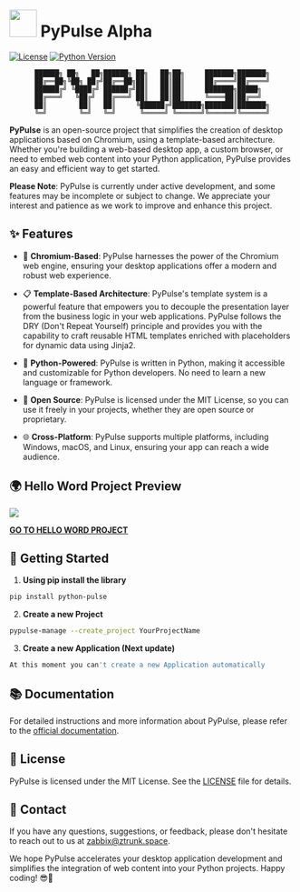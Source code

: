 # **<img src="https://github.com/zabbix-byte/PyPulse/blob/main/logo.png" height="48px"></img> PyPulse Alpha** 


[![License](https://img.shields.io/badge/License-MIT-blue.svg)](https://opensource.org/licenses/MIT)
[![Python Version](https://img.shields.io/badge/Python-3.8-blue)](https://www.python.org/downloads/)

<div align="center">

```plaintext
██████╗ ██╗   ██╗██████╗ ██╗   ██╗██╗     ███████╗███████╗
██╔══██╗╚██╗ ██╔╝██╔══██╗██║   ██║██║     ██╔════╝██╔════╝
██████╔╝ ╚████╔╝ ██████╔╝██║   ██║██║     ███████╗█████╗  
██╔═══╝   ╚██╔╝  ██╔═══╝ ██║   ██║██║     ╚════██║██╔══╝  
██║        ██║   ██║     ╚██████╔╝███████╗███████║███████╗
╚═╝        ╚═╝   ╚═╝      ╚═════╝ ╚══════╝╚══════╝╚══════╝
```

</div>


**PyPulse** is an open-source project that simplifies the creation of desktop applications based on Chromium, using a template-based architecture. Whether you're building a web-based desktop app, a custom browser, or need to embed web content into your Python application, PyPulse provides an easy and efficient way to get started.

**Please Note**: PyPulse is currently under active development, and some features may be incomplete or subject to change. We appreciate your interest and patience as we work to improve and enhance this project.

## ✨ Features

- 🚀 **Chromium-Based**: PyPulse harnesses the power of the Chromium web engine, ensuring your desktop applications offer a modern and robust web experience.

- 📋 **Template-Based Architecture**: PyPulse's template system is a powerful feature that empowers you to decouple the presentation layer from the business logic in your web applications. PyPulse follows the DRY (Don't Repeat Yourself) principle and provides you with the capability to craft reusable HTML templates enriched with placeholders for dynamic data using Jinja2.

- 🐍 **Python-Powered**: PyPulse is written in Python, making it accessible and customizable for Python developers. No need to learn a new language or framework.

- 📖 **Open Source**: PyPulse is licensed under the MIT License, so you can use it freely in your projects, whether they are open source or proprietary.

- 🌐 **Cross-Platform**: PyPulse supports multiple platforms, including Windows, macOS, and Linux, ensuring your app can reach a wide audience.

## 🌍 Hello Word Project Preview
<img src="https://github.com/zabbix-byte/PyPulse/blob/main/HelloWordProject.gif"></img>

[**GO TO HELLO WORD PROJECT**](https://github.com/zabbix-byte/PyPulse-HelloWord-Project)

## 🚀 Getting Started

1. **Using pip install the library**
```bash
pip install python-pulse
```

2. **Create a new Project**
```bash
pypulse-manage --create_project YourProjectName
```

3. **Create a new Application (Next update)**
```bash
At this moment you can't create a new Application automatically
```


## 📚 Documentation

For detailed instructions and more information about PyPulse, please refer to the [official documentation](https://github.com/zabbix-byte/PyPulse/wiki).

## 📜 License

PyPulse is licensed under the MIT License. See the [LICENSE](LICENSE) file for details.

## 💌 Contact

If you have any questions, suggestions, or feedback, please don't hesitate to reach out to us at [zabbix@ztrunk.space](mailto:zabbix@ztrunk.space).

We hope PyPulse accelerates your desktop application development and simplifies the integration of web content into your Python projects. Happy coding! 😎🚀
